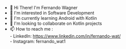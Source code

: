- 👋 Hi There! I'm Fernando Wagner
- 👀 I'm interested in Software Development
- 🌱 I'm currently learning Android with Kotlin
- 💞️ I'm looking to collaborate on Kotlin projects
- 📫 How to reach me : <br/> 
        - LinkedIn: https://www.linkedin.com/in/fernando-wat/ <br/>
        - Instagram: fernando_wat1 
        
  

<!---
fernandowagner104/fernandowagner104 is a ✨ special ✨ repository because its `README.md` (this file) appears on your GitHub profile.
You can click the Preview link to take a look at your changes.
--->





 
